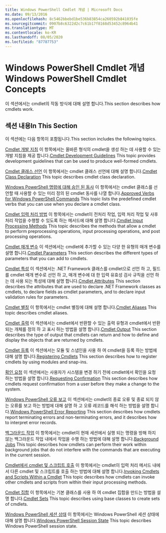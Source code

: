 ```yaml
---
title: Windows PowerShell Cmdlet 개념 | Microsoft Docs
ms.date: 09/13/2016
ms.openlocfilehash: 8c5462bbebd1be536b83854ca260592b841035fe
ms.sourcegitcommit: 0907b8c6322d2c7c61b17f8168d53452c8964b41
ms.translationtype: MT
ms.contentlocale: ko-KR
ms.lasthandoff: 08/05/2020
ms.locfileid: "87787753"
---
```

# <a name="windows-powershell-cmdlet-concepts"></a><span data-ttu-id="df0ef-102">Windows PowerShell Cmdlet 개념</span><span class="sxs-lookup"><span data-stu-id="df0ef-102">Windows PowerShell Cmdlet Concepts</span></span>

<span data-ttu-id="df0ef-103">이 섹션에서는 cmdlet의 작동 방식에 대해 설명 합니다.</span><span class="sxs-lookup"><span data-stu-id="df0ef-103">This section describes how cmdlets work.</span></span>

## <a name="in-this-section"></a><span data-ttu-id="df0ef-104">섹션 내용</span><span class="sxs-lookup"><span data-stu-id="df0ef-104">In This Section</span></span>

<span data-ttu-id="df0ef-105">이 섹션에는 다음 항목이 포함됩니다.</span><span class="sxs-lookup"><span data-stu-id="df0ef-105">This section includes the following topics.</span></span>

<span data-ttu-id="df0ef-106">[Cmdlet 개발 지침](./cmdlet-development-guidelines.md) 이 항목에서는 올바른 형식의 cmdlet을 생성 하는 데 사용할 수 있는 개발 지침을 제공 합니다.</span><span class="sxs-lookup"><span data-stu-id="df0ef-106">[Cmdlet Development Guidelines](./cmdlet-development-guidelines.md) This topic provides development guidelines that can be used to produce well-formed cmdlets.</span></span>

<span data-ttu-id="df0ef-107">[Cmdlet 클래스 선언](./cmdlet-class-declaration.md) 이 항목에서는 cmdlet 클래스 선언에 대해 설명 합니다.</span><span class="sxs-lookup"><span data-stu-id="df0ef-107">[Cmdlet Class Declaration](./cmdlet-class-declaration.md) This topic describes cmdlet class declaration.</span></span>

<span data-ttu-id="df0ef-108">[Windows PowerShell 명령에 대해 승인 된 동사](./approved-verbs-for-windows-powershell-commands.md) 이 항목에서는 cmdlet 클래스를 선언할 때 사용할 수 있는 미리 정의 된 cmdlet 동사를 나열 합니다.</span><span class="sxs-lookup"><span data-stu-id="df0ef-108">[Approved Verbs for Windows PowerShell Commands](./approved-verbs-for-windows-powershell-commands.md) This topic lists the predefined cmdlet verbs that you can use when you declare a cmdlet class.</span></span>

<span data-ttu-id="df0ef-109">[Cmdlet 입력 처리 방법](./cmdlet-input-processing-methods.md) 이 항목에서는 cmdlet이 전처리 작업, 입력 처리 작업 및 사후 처리 작업을 수행할 수 있도록 하는 메서드에 대해 설명 합니다.</span><span class="sxs-lookup"><span data-stu-id="df0ef-109">[Cmdlet Input Processing Methods](./cmdlet-input-processing-methods.md) This topic describes the methods that allow a cmdlet to perform preprocessing operations, input processing operations, and post processing operations.</span></span>

<span data-ttu-id="df0ef-110">[Cmdlet 매개 변수](./cmdlet-parameters.md) 이 섹션에서는 cmdlet에 추가할 수 있는 다양 한 유형의 매개 변수를 설명 합니다.</span><span class="sxs-lookup"><span data-stu-id="df0ef-110">[Cmdlet Parameters](./cmdlet-parameters.md) This section describes the different types of parameters that you can add to cmdlets.</span></span>

<span data-ttu-id="df0ef-111">[Cmdlet 특성](./cmdlet-attributes.md) 이 섹션에서는 .NET Framework 클래스를 cmdlet으로 선언 하 고, 필드를 cmdlet 매개 변수로 선언 하 고, 매개 변수에 대 한 입력 유효성 검사 규칙을 선언 하는 데 사용 되는 특성에 대해 설명 합니다.</span><span class="sxs-lookup"><span data-stu-id="df0ef-111">[Cmdlet Attributes](./cmdlet-attributes.md) This section describes the attributes that are used to declare .NET Framework classes as cmdlets, to declare fields as cmdlet parameters, and to declare input validation rules for parameters.</span></span>

<span data-ttu-id="df0ef-112">[Cmdlet 별칭](./cmdlet-aliases.md) 이 항목에서는 cmdlet 별칭에 대해 설명 합니다.</span><span class="sxs-lookup"><span data-stu-id="df0ef-112">[Cmdlet Aliases](./cmdlet-aliases.md) This topic describes cmdlet aliases.</span></span>

<span data-ttu-id="df0ef-113">[Cmdlet 출력](./cmdlet-output.md) 이 섹션에서는 cmdlet에서 반환할 수 있는 출력 유형과 cmdlet에서 반환 되는 개체를 정의 하 고 표시 하는 방법을 설명 합니다.</span><span class="sxs-lookup"><span data-stu-id="df0ef-113">[Cmdlet Output](./cmdlet-output.md) This section describes the type of output that cmdlets can return and how to define and display the objects that are returned by cmdlets.</span></span>

<span data-ttu-id="df0ef-114">[Cmdlet 등록](./modules-and-snap-ins.md) 이 섹션에서는 모듈 및 스냅인을 사용 하 여 cmdlet을 등록 하는 방법에 대해 설명 합니다.</span><span class="sxs-lookup"><span data-stu-id="df0ef-114">[Registering Cmdlets](./modules-and-snap-ins.md) This section describes how to register cmdlets by using modules and snap-ins.</span></span>

<span data-ttu-id="df0ef-115">[확인 요청](./requesting-confirmation-from-cmdlets.md) 이 섹션에서는 사용자가 시스템을 변경 하기 전에 cmdlet에서 확인을 요청 하는 방법을 설명 합니다.</span><span class="sxs-lookup"><span data-stu-id="df0ef-115">[Requesting Confirmation](./requesting-confirmation-from-cmdlets.md) This section describes how cmdlets request confirmation from a user before they make a change to the system.</span></span>

<span data-ttu-id="df0ef-116">[Windows PowerShell 오류 보고](./error-reporting-concepts.md) 이 섹션에서는 cmdlet의 종료 오류 및 종료 되지 않는 오류를 보고 하는 방법에 대해 설명 하 고 오류 레코드를 해석 하는 방법을 설명 합니다.</span><span class="sxs-lookup"><span data-stu-id="df0ef-116">[Windows PowerShell Error Reporting](./error-reporting-concepts.md) This section describes how cmdlets report terminating errors and non-terminating errors, and it describes how to interpret error records.</span></span>

<span data-ttu-id="df0ef-117">[백그라운드 작업](./background-jobs.md) 이 항목에서는 cmdlet이 현재 세션에서 실행 되는 명령을 방해 하지 않는 백그라운드 작업 내에서 작업을 수행 하는 방법에 대해 설명 합니다.</span><span class="sxs-lookup"><span data-stu-id="df0ef-117">[Background Jobs](./background-jobs.md) This topic describes how cmdlets can perform their work within background jobs that do not interfere with the commands that are executing in the current session.</span></span>

<span data-ttu-id="df0ef-118">[Cmdlet에서 cmdlet 및 스크립트 호출](./invoking-cmdlets-and-scripts-within-a-cmdlet.md) 이 항목에서는 cmdlet이 입력 처리 메서드 내에서 다른 cmdlet 및 스크립트를 호출 하는 방법에 대해 설명 합니다.</span><span class="sxs-lookup"><span data-stu-id="df0ef-118">[Invoking Cmdlets and Scripts Within a Cmdlet](./invoking-cmdlets-and-scripts-within-a-cmdlet.md) This topic describes how cmdlets can invoke other cmdlets and scripts from within their input processing methods.</span></span>

<span data-ttu-id="df0ef-119">[Cmdlet 집합](./cmdlet-sets.md) 이 항목에서는 기본 클래스를 사용 하 여 cmdlet 집합을 만드는 방법을 설명 합니다.</span><span class="sxs-lookup"><span data-stu-id="df0ef-119">[Cmdlet Sets](./cmdlet-sets.md) This topic describes using base classes to create sets of cmdlets.</span></span>

<span data-ttu-id="df0ef-120">[Windows PowerShell 세션 상태](./windows-powershell-session-state.md) 이 항목에서는 Windows PowerShell 세션 상태에 대해 설명 합니다.</span><span class="sxs-lookup"><span data-stu-id="df0ef-120">[Windows PowerShell Session State](./windows-powershell-session-state.md) This topic describes Windows PowerShell session state.</span></span>
